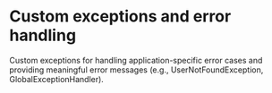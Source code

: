 # Custom exceptions and error handling

Custom exceptions for handling application-specific error cases and providing meaningful error messages (e.g., UserNotFoundException, GlobalExceptionHandler).
